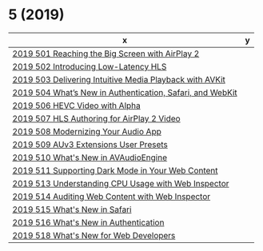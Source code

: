 # 5 (2019)


x|y
---|---
[2019 501 Reaching the Big Screen with AirPlay 2](https://developer.apple.com//videos/play/wwdc2019/501/)|
[2019 502 Introducing Low-Latency HLS](https://developer.apple.com//videos/play/wwdc2019/502/)|
[2019 503 Delivering Intuitive Media Playback with AVKit](https://developer.apple.com//videos/play/wwdc2019/503/)|
[2019 504 What’s New in Authentication, Safari, and WebKit](https://developer.apple.com//videos/play/wwdc2019/504/)|
[2019 506 HEVC Video with Alpha](https://developer.apple.com//videos/play/wwdc2019/506/)|
[2019 507 HLS Authoring for AirPlay 2 Video](https://developer.apple.com//videos/play/wwdc2019/507/)|
[2019 508 Modernizing Your Audio App](https://developer.apple.com//videos/play/wwdc2019/508/)|
[2019 509 AUv3 Extensions User Presets](https://developer.apple.com//videos/play/wwdc2019/509/)|
[2019 510 What's New in AVAudioEngine](https://developer.apple.com//videos/play/wwdc2019/510/)|
[2019 511 Supporting Dark Mode in Your Web Content](https://developer.apple.com//videos/play/wwdc2019/511/)|
[2019 513 Understanding CPU Usage with Web Inspector](https://developer.apple.com//videos/play/wwdc2019/513/)|
[2019 514 Auditing Web Content with Web Inspector](https://developer.apple.com//videos/play/wwdc2019/514/)|
[2019 515 What's New in Safari](https://developer.apple.com//videos/play/wwdc2019/515/)|
[2019 516 What's New in Authentication](https://developer.apple.com//videos/play/wwdc2019/516/)|
[2019 518 What's New for Web Developers](https://developer.apple.com//videos/play/wwdc2019/518/)|
